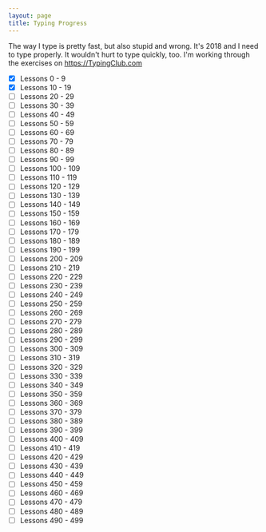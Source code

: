 ```yaml
---
layout: page
title: Typing Progress
---
```

The way I type is pretty fast, but also stupid and wrong. It's 2018 and I need to type properly. It wouldn't hurt to type quickly, too. I'm working through the exercises on <https://TypingClub.com>

- [x] Lessons 0 - 9
- [x] Lessons 10 - 19
- [ ] Lessons 20 - 29
- [ ] Lessons 30 - 39
- [ ] Lessons 40 - 49
- [ ] Lessons 50 - 59
- [ ] Lessons 60 - 69
- [ ] Lessons 70 - 79
- [ ] Lessons 80 - 89
- [ ] Lessons 90 - 99
- [ ] Lessons 100 - 109
- [ ] Lessons 110 - 119
- [ ] Lessons 120 - 129
- [ ] Lessons 130 - 139
- [ ] Lessons 140 - 149
- [ ] Lessons 150 - 159
- [ ] Lessons 160 - 169
- [ ] Lessons 170 - 179
- [ ] Lessons 180 - 189
- [ ] Lessons 190 - 199
- [ ] Lessons 200 - 209
- [ ] Lessons 210 - 219
- [ ] Lessons 220 - 229
- [ ] Lessons 230 - 239
- [ ] Lessons 240 - 249
- [ ] Lessons 250 - 259
- [ ] Lessons 260 - 269
- [ ] Lessons 270 - 279
- [ ] Lessons 280 - 289
- [ ] Lessons 290 - 299
- [ ] Lessons 300 - 309
- [ ] Lessons 310 - 319
- [ ] Lessons 320 - 329
- [ ] Lessons 330 - 339
- [ ] Lessons 340 - 349
- [ ] Lessons 350 - 359
- [ ] Lessons 360 - 369
- [ ] Lessons 370 - 379
- [ ] Lessons 380 - 389
- [ ] Lessons 390 - 399
- [ ] Lessons 400 - 409
- [ ] Lessons 410 - 419
- [ ] Lessons 420 - 429
- [ ] Lessons 430 - 439
- [ ] Lessons 440 - 449
- [ ] Lessons 450 - 459
- [ ] Lessons 460 - 469
- [ ] Lessons 470 - 479
- [ ] Lessons 480 - 489
- [ ] Lessons 490 - 499
